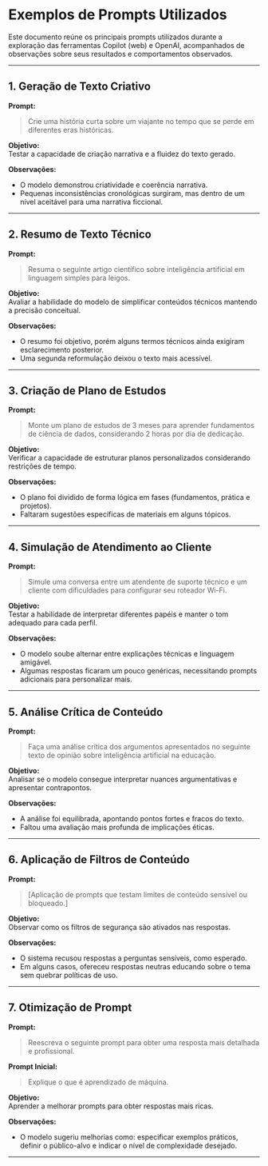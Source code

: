 # Exemplos de Prompts Utilizados

Este documento reúne os principais prompts utilizados durante a exploração das ferramentas Copilot (web) e OpenAI, acompanhados de observações sobre seus resultados e comportamentos observados.

---

## 1. Geração de Texto Criativo

**Prompt:**
> Crie uma história curta sobre um viajante no tempo que se perde em diferentes eras históricas.

**Objetivo:**  
Testar a capacidade de criação narrativa e a fluidez do texto gerado.

**Observações:**  
- O modelo demonstrou criatividade e coerência narrativa.
- Pequenas inconsistências cronológicas surgiram, mas dentro de um nível aceitável para uma narrativa ficcional.

---

## 2. Resumo de Texto Técnico

**Prompt:**
> Resuma o seguinte artigo científico sobre inteligência artificial em linguagem simples para leigos.

**Objetivo:**  
Avaliar a habilidade do modelo de simplificar conteúdos técnicos mantendo a precisão conceitual.

**Observações:**  
- O resumo foi objetivo, porém alguns termos técnicos ainda exigiram esclarecimento posterior.
- Uma segunda reformulação deixou o texto mais acessível.

---

## 3. Criação de Plano de Estudos

**Prompt:**
> Monte um plano de estudos de 3 meses para aprender fundamentos de ciência de dados, considerando 2 horas por dia de dedicação.

**Objetivo:**  
Verificar a capacidade de estruturar planos personalizados considerando restrições de tempo.

**Observações:**  
- O plano foi dividido de forma lógica em fases (fundamentos, prática e projetos).
- Faltaram sugestões específicas de materiais em alguns tópicos.

---

## 4. Simulação de Atendimento ao Cliente

**Prompt:**
> Simule uma conversa entre um atendente de suporte técnico e um cliente com dificuldades para configurar seu roteador Wi-Fi.

**Objetivo:**  
Testar a habilidade de interpretar diferentes papéis e manter o tom adequado para cada perfil.

**Observações:**  
- O modelo soube alternar entre explicações técnicas e linguagem amigável.
- Algumas respostas ficaram um pouco genéricas, necessitando prompts adicionais para personalizar mais.

---

## 5. Análise Crítica de Conteúdo

**Prompt:**
> Faça uma análise crítica dos argumentos apresentados no seguinte texto de opinião sobre inteligência artificial na educação.

**Objetivo:**  
Analisar se o modelo consegue interpretar nuances argumentativas e apresentar contrapontos.

**Observações:**  
- A análise foi equilibrada, apontando pontos fortes e fracos do texto.
- Faltou uma avaliação mais profunda de implicações éticas.

---

## 6. Aplicação de Filtros de Conteúdo

**Prompt:**
> [Aplicação de prompts que testam limites de conteúdo sensível ou bloqueado.]

**Objetivo:**  
Observar como os filtros de segurança são ativados nas respostas.

**Observações:**  
- O sistema recusou respostas a perguntas sensíveis, como esperado.
- Em alguns casos, ofereceu respostas neutras educando sobre o tema sem quebrar políticas de uso.

---

## 7. Otimização de Prompt

**Prompt:**
> Reescreva o seguinte prompt para obter uma resposta mais detalhada e profissional.

**Prompt Inicial:**
> Explique o que é aprendizado de máquina.

**Objetivo:**  
Aprender a melhorar prompts para obter respostas mais ricas.

**Observações:**  
- O modelo sugeriu melhorias como: especificar exemplos práticos, definir o público-alvo e indicar o nível de complexidade desejado.

---
